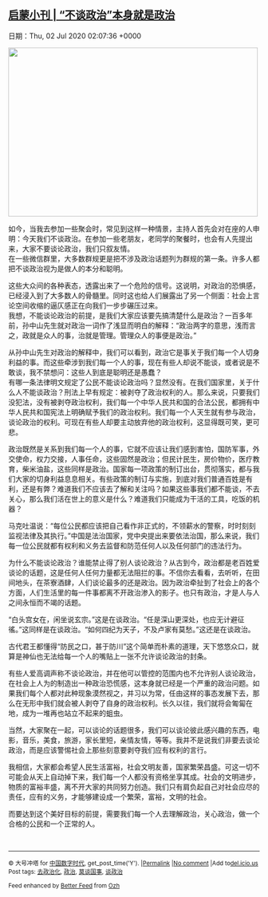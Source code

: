 [启蒙小刊 | “不谈政治”本身就是政治](https://chinadigitaltimes.net/chinese/2020/07/%e5%90%af%e8%92%99%e5%b0%8f%e5%88%8a-%e4%b8%8d%e8%b0%88%e6%94%bf%e6%b2%bb%e6%9c%ac%e8%ba%ab%e5%b0%b1%e6%98%af%e6%94%bf%e6%b2%bb/)
------
日期：Thu, 02 Jul 2020 02:07:36 +0000

<p><img class="aligncenter wp-image-648891" src="https://chinadigitaltimes.net/chinese/files/2020/07/不谈政治-300x203.jpg" alt="" width="500" height="339" srcset="https://chinadigitaltimes.net/chinese/files/2020/07/不谈政治-300x203.jpg 300w, https://chinadigitaltimes.net/chinese/files/2020/07/不谈政治-768x520.jpg 768w, https://chinadigitaltimes.net/chinese/files/2020/07/不谈政治.jpg 800w" sizes="(max-width: 500px) 100vw, 500px" /></p><p>如今，当我去参加一些聚会时，常见到这样一种情景，主持人首先会对在座的人申明：今天我们不谈政治。在参加一些老朋友，老同学的聚餐时，也会有人先提出来，大家不要谈论政治，我们只叙友情。<br />在一些微信群里，大多数群规更是把不涉及政治话题列为群规的第一条。许多人都把不谈政治视为是做人的本分和聪明。</p><p>这些大众间的各种表态，透露出来了一个危险的信号。这说明，对政治的恐惧感，已经浸入到了大多数人的骨髓里。同时这也给人们展露出了另一个侧面：社会上言论空间收缩的逼仄感正在向我们一步步碾压过来。<br />我想，不能谈论政治的前提，是我们大家应该要先搞清楚什么是政治？一百多年前，孙中山先生就对政治一词作了浅显而明白的解释：“政治两字的意思，浅而言之，政就是众人的事，治就是管理。管理众人的事便是政治。”</p><p>从孙中山先生对政治的解释中，我们可以看到，政治它是事关于我们每一个人切身利益的事。而这些牵涉到我们每一个人的事，现在有些人却说不能谈，或者说是不敢谈，我不禁想问：这些人到底是聪明还是愚蠢？<br />有哪一条法律明文规定了公民不能谈论政治吗？显然没有。在我们国家里，关于什么人不能谈政治？刑法上早有规定：被剥夺了政治权利的人。那么来说，只要我们没犯法，没有被剥夺政治权利，我们每一个中华人民共和国的合法公民，都拥有中华人民共和国宪法上明确赋予我们的政治权利。我们每一个人天生就有参与政治，谈论政治的权利。可现在有些人却要主动放弃他的政治权利，这显得既可笑，更可悲。</p><p>政治既然是关系到我们每一个人的事，它就不应该让我们感到害怕，国防军事，外交使命，权力交接，人事任命，这些固然是政治；但民计民生，房价物价，医疗教育，柴米油盐，这些同样是政治。国家每一项政策的制订出台，贯彻落实，都与我们大家的切身利益息息相关。有些政策的制订与实施，到底对我们普通百姓是有利，还是有弊？难道我们不应该去了解和关注吗？如果这些事我们都不能谈，不去关心，那么我们活在世上的意义是什么？难道我们只能成为干活的工具，吃饭的机器？</p><p>马克吐温说：“每位公民都应该把自己看作非正式的，不领薪水的警察，时时刻刻监视法律及其执行。”中国是法治国家，党中央提出来要依法治国，那么来说，我们每一位公民就都有权利和义务去监督和防范任何人以及任何部门的违法行为。</p><p>为什么不能谈论政治？谁能禁止得了别人谈论政治？从古到今，政治都是老百姓爱谈论的话题，这是任何人任何力量都无法阻拦的事。不信你去看看，去听听，在田间地头，在茶寮酒肆，人们谈论最多的还是政治。因为政治牵扯到了社会上的各个方面，人们生活里的每一件事都离不开政治渗入的影子。也只有政治，才是人与人之间永恒而不竭的话题。</p><p>“白头宫女在，闲坐说玄宗。”这是在谈政治。“任是深山更深处，也应无计避征徭。”这同样是在谈政治。“如何四纪为天子，不及卢家有莫愁。”这还是在谈政治。</p><p>古代君王都懂得“防民之口，甚于防川”这个简单而朴素的道理，天下悠悠众口，就算是神仙也无法给每一个人的嘴贴上一张不允许谈论政治的封条。</p><p>有些人爱高调声称不谈论政治，并在他可以管控的范围内也不允许别人谈论政治，在社会上人为的制造出一种政治恐慌感，这本身就已经是一个严重的政治问题。如果我们每个人都对此种现象漠然视之，并习以为常，任由这样的事态发展下去，那么在无形中我们就会被人剥夺了自身的政治权利。长久以往，我们就将会匍匐在地，成为一堆再也站立不起来的蛆虫。</p><p>当然，大家聚在一起，可以谈论的话题很多，我们可以谈论彼此感兴趣的东西，电影，音乐，美食，旅游，家长里短，亲情友情，等等。我并不是说我们非要去谈论政治，而是应该警惕社会上那些刻意要剥夺我们应有权利的言行。</p><p>我相信，大家都会希望人民生活富裕，社会文明友善，国家繁荣昌盛。可这一切不可能会从天上自动掉下来，我们每一个人都没有资格坐享其成。社会的文明进步，物质的富裕丰盛，离不开大家的共同努力创造。我们只有肩负起自己对社会应尽的责任，应有的义务，才能够建设成一个繁荣，富裕，文明的社会。</p><p>而要达到这个美好目标的前提，需要我们每一个人去理解政治，关心政治，做一个合格的公民和一个正常的人。</p><p>&nbsp;</p><hr /><p><small>&copy; 大号冲塔 for <a href="https://chinadigitaltimes.net/chinese">中国数字时代</a>, get_post_time('Y'). |<a href="https://chinadigitaltimes.net/chinese/2020/07/%e5%90%af%e8%92%99%e5%b0%8f%e5%88%8a-%e4%b8%8d%e8%b0%88%e6%94%bf%e6%b2%bb%e6%9c%ac%e8%ba%ab%e5%b0%b1%e6%98%af%e6%94%bf%e6%b2%bb/">Permalink</a> |<a href="https://chinadigitaltimes.net/chinese/2020/07/%e5%90%af%e8%92%99%e5%b0%8f%e5%88%8a-%e4%b8%8d%e8%b0%88%e6%94%bf%e6%b2%bb%e6%9c%ac%e8%ba%ab%e5%b0%b1%e6%98%af%e6%94%bf%e6%b2%bb/#comments">No comment</a> |Add to<a href="http://del.icio.us/post?url=https://chinadigitaltimes.net/chinese/2020/07/%e5%90%af%e8%92%99%e5%b0%8f%e5%88%8a-%e4%b8%8d%e8%b0%88%e6%94%bf%e6%b2%bb%e6%9c%ac%e8%ba%ab%e5%b0%b1%e6%98%af%e6%94%bf%e6%b2%bb/&amp;title=启蒙小刊 | “不谈政治”本身就是政治">del.icio.us</a><br/>Post tags: <a href="https://chinadigitaltimes.net/chinese/tag/%e5%8e%bb%e6%94%bf%e6%b2%bb%e5%8c%96/" rel="tag">去政治化</a>, <a href="https://chinadigitaltimes.net/chinese/tag/%e6%94%bf%e6%b2%bb/" rel="tag">政治</a>, <a href="https://chinadigitaltimes.net/chinese/tag/%e8%8e%ab%e8%b0%88%e5%9b%bd%e4%ba%8b/" rel="tag">莫谈国事</a>, <a href="https://chinadigitaltimes.net/chinese/tag/%e8%b0%88%e6%94%bf%e6%b2%bb/" rel="tag">谈政治</a><br/></small></p><p><small>Feed enhanced by <a href='http://planetozh.com/blog/my-projects/wordpress-plugin-better-feed-rss/'>Better Feed</a> from  <a href='http://planetozh.com/blog/'>Ozh</a></small></p>

